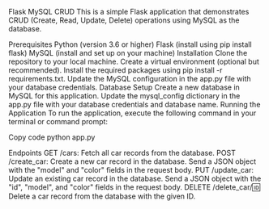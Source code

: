 Flask MySQL CRUD
This is a simple Flask application that demonstrates CRUD (Create, Read, Update, Delete) operations using MySQL as the database.

Prerequisites
Python (version 3.6 or higher)
Flask (install using pip install flask)
MySQL (install and set up on your machine)
Installation
Clone the repository to your local machine.
Create a virtual environment (optional but recommended).
Install the required packages using pip install -r requirements.txt.
Update the MySQL configuration in the app.py file with your database credentials.
Database Setup
Create a new database in MySQL for this application.
Update the mysql_config dictionary in the app.py file with your database credentials and database name.
Running the Application
To run the application, execute the following command in your terminal or command prompt:

Copy code
python app.py

Endpoints
GET /cars: Fetch all car records from the database.
POST /create_car: Create a new car record in the database. Send a JSON object with the "model" and "color" fields in the request body.
PUT /update_car: Update an existing car record in the database. Send a JSON object with the "id", "model", and "color" fields in the request body.
DELETE /delete_car/:id: Delete a car record from the database with the given ID.
